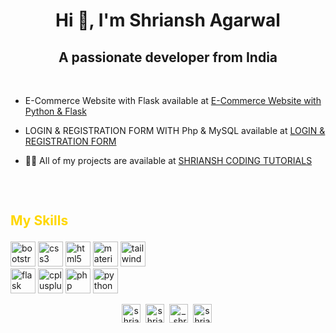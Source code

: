 <h1 align="center">Hi 👋, I'm Shriansh Agarwal</h1>
<h2 align="center">A passionate developer from India</h2>
<br>

- E-Commerce Website with Flask available at [E-Commerce Website with Python & Flask](http://bit.ly/e-commerce-website-flask)

- LOGIN & REGISTRATION FORM WITH Php & MySQL available at [LOGIN & REGISTRATION FORM ](https://www.youtube.com/playlist?list=PL6vqxedVRTOYrxjz-6mx5UWOPb2Ze5SlM)

- 👨‍💻 All of my projects are available at [SHRIANSH CODING TUTORIALS ](youtube.com/c/ShrianshCodingTutorials)


## <br><p style="color: gold"> **My Skills** <br>
<p> 
    <img src="https://devicons.github.io/devicon/devicon.git/icons/bootstrap/bootstrap-plain.svg" alt="bootstrap" width="40" height="40"/> 
    <img src="https://devicons.github.io/devicon/devicon.git/icons/css3/css3-original-wordmark.svg" alt="css3" width="40" height="40"/> 
    <img src="https://devicons.github.io/devicon/devicon.git/icons/html5/html5-original-wordmark.svg" alt="html5" width="40" height="40"/>
    <img src="https://raw.githubusercontent.com/prplx/svg-logos/5585531d45d294869c4eaab4d7cf2e9c167710a9/svg/materialize.svg" alt="materialize" width="40" height="40"/> 
    <img src="https://www.vectorlogo.zone/logos/tailwindcss/tailwindcss-icon.svg" alt="tailwind" width="40" height="40"/>
    <!--  -->
    <br>
    <!--  -->
    <img src="https://www.vectorlogo.zone/logos/pocoo_flask/pocoo_flask-icon.svg" alt="flask" width="40" height="40"/> 
    <img src="https://devicons.github.io/devicon/devicon.git/icons/cplusplus/cplusplus-original.svg" alt="cplusplus" width="40" height="40"/> 
    <img src="https://devicons.github.io/devicon/devicon.git/icons/php/php-original.svg" alt="php" width="40" height="40"/> 
    <img src="https://devicons.github.io/devicon/devicon.git/icons/python/python-original.svg" alt="python" width="40" height="40"/> 
</p>

<p align="center">
<a href="https://twitter.com/shrianshagarwal" target="blank"><img align="center" src="https://cdn.jsdelivr.net/npm/simple-icons@3.0.1/icons/twitter.svg" alt="shrianshagarwal" height="30" width="30" /></a>&nbsp;
<a href="https://fb.com/shriansh.agarwal" target="blank"><img align="center" src="https://cdn.jsdelivr.net/npm/simple-icons@3.0.1/icons/facebook.svg" alt="shriansh.agarwal" height="30" width="30" /></a>&nbsp;
<a href="https://instagram.com/_.shriansh_agarwal" target="blank"><img align="center" src="https://cdn.jsdelivr.net/npm/simple-icons@3.0.1/icons/instagram.svg" alt="_.shriansh_agarwal" height="30" width="30" /></a>&nbsp;
<a href="https://www.youtube.com/c/shriansh coding tutorials" target="blank"><img align="center" src="https://cdn.jsdelivr.net/npm/simple-icons@3.0.1/icons/youtube.svg" alt="shriansh coding tutorials" height="30" width="30" /></a>&nbsp;
</p>
